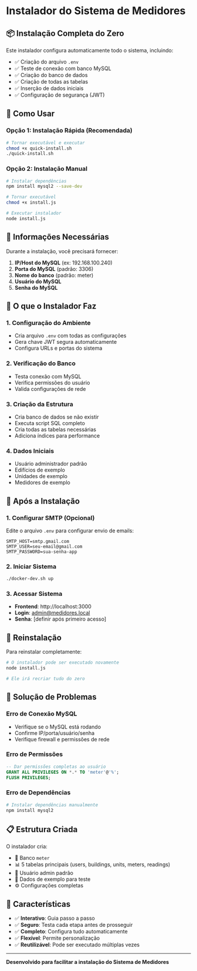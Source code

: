 
# Instalador do Sistema de Medidores

## 📦 Instalação Completa do Zero

Este instalador configura automaticamente todo o sistema, incluindo:
- ✅ Criação do arquivo `.env`
- ✅ Teste de conexão com banco MySQL
- ✅ Criação do banco de dados
- ✅ Criação de todas as tabelas
- ✅ Inserção de dados iniciais
- ✅ Configuração de segurança (JWT)

## 🚀 Como Usar

### Opção 1: Instalação Rápida (Recomendada)
```bash
# Tornar executável e executar
chmod +x quick-install.sh
./quick-install.sh
```

### Opção 2: Instalação Manual
```bash
# Instalar dependências
npm install mysql2 --save-dev

# Tornar executável
chmod +x install.js

# Executar instalador
node install.js
```

## 📝 Informações Necessárias

Durante a instalação, você precisará fornecer:

1. **IP/Host do MySQL** (ex: 192.168.100.240)
2. **Porta do MySQL** (padrão: 3306)
3. **Nome do banco** (padrão: meter)
4. **Usuário do MySQL**
5. **Senha do MySQL**

## 🔧 O que o Instalador Faz

### 1. Configuração do Ambiente
- Cria arquivo `.env` com todas as configurações
- Gera chave JWT segura automaticamente
- Configura URLs e portas do sistema

### 2. Verificação do Banco
- Testa conexão com MySQL
- Verifica permissões do usuário
- Valida configurações de rede

### 3. Criação da Estrutura
- Cria banco de dados se não existir
- Executa script SQL completo
- Cria todas as tabelas necessárias
- Adiciona índices para performance

### 4. Dados Iniciais
- Usuário administrador padrão
- Edifícios de exemplo
- Unidades de exemplo
- Medidores de exemplo

## 🏁 Após a Instalação

### 1. Configurar SMTP (Opcional)
Edite o arquivo `.env` para configurar envio de emails:
```env
SMTP_HOST=smtp.gmail.com
SMTP_USER=seu-email@gmail.com
SMTP_PASSWORD=sua-senha-app
```

### 2. Iniciar Sistema
```bash
./docker-dev.sh up
```

### 3. Acessar Sistema
- **Frontend**: http://localhost:3000
- **Login**: admin@medidores.local
- **Senha**: [definir após primeiro acesso]

## 🔄 Reinstalação

Para reinstalar completamente:
```bash
# O instalador pode ser executado novamente
node install.js

# Ele irá recriar tudo do zero
```

## 🐛 Solução de Problemas

### Erro de Conexão MySQL
- Verifique se o MySQL está rodando
- Confirme IP/porta/usuário/senha
- Verifique firewall e permissões de rede

### Erro de Permissões
```sql
-- Dar permissões completas ao usuário
GRANT ALL PRIVILEGES ON *.* TO 'meter'@'%';
FLUSH PRIVILEGES;
```

### Erro de Dependências
```bash
# Instalar dependências manualmente
npm install mysql2
```

## 📋 Estrutura Criada

O instalador cria:
- 📁 Banco `meter`
- 📊 5 tabelas principais (users, buildings, units, meters, readings)
- 🔐 Usuário admin padrão
- 🏢 Dados de exemplo para teste
- ⚙️ Configurações completas

## 🎯 Características

- ✅ **Interativo**: Guia passo a passo
- ✅ **Seguro**: Testa cada etapa antes de prosseguir
- ✅ **Completo**: Configura tudo automaticamente
- ✅ **Flexível**: Permite personalização
- ✅ **Reutilizável**: Pode ser executado múltiplas vezes

---

**Desenvolvido para facilitar a instalação do Sistema de Medidores**
